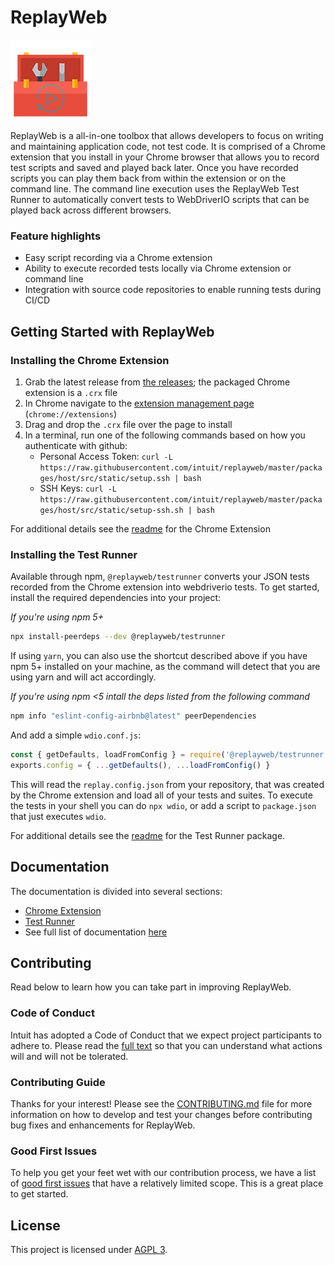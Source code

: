 # ReplayWeb

![Logo](packages/extension/extension/logo.png)

<!-- TODO badges -->

ReplayWeb is a all-in-one toolbox that allows developers to focus on writing and maintaining application code, not test code. It is comprised of a Chrome extension that you install in your Chrome browser that allows you to record test scripts and saved and played back later. Once you have recorded scripts you can play them back from within the extension or on the command line. The command line execution uses the ReplayWeb Test Runner to automatically convert tests to WebDriverIO scripts that can be played back across different browsers.

### Feature highlights

* Easy script recording via a Chrome extension
* Ability to execute recorded tests locally via Chrome extension or command line
* Integration with source code repositories to enable running tests during CI/CD

## Getting Started with ReplayWeb

### Installing the Chrome Extension

1. Grab the latest release from [the releases](https://github.com/intuit/ReplayWeb/releases); the packaged Chrome extension is a `.crx` file
2. In Chrome navigate to the [extension management page](chrome://extensions) (`chrome://extensions`)
3. Drag and drop the `.crx` file over the page to install
4. In a terminal, run one of the following commands based on how you authenticate with github:
   - Personal Access Token: `curl -L https://raw.githubusercontent.com/intuit/replayweb/master/packages/host/src/static/setup.ssh | bash`
   - SSH Keys: `curl -L https://raw.githubusercontent.com/intuit/replayweb/master/packages/host/src/static/setup-ssh.sh | bash`

For additional details see the [readme](packages/extension/README.md) for the Chrome Extension

### Installing the Test Runner

Available through npm, `@replayweb/testrunner` converts your JSON tests recorded from the Chrome extension into webdriverio tests. To get started, install the required dependencies into your project:

*If you're using npm 5+*

```sh
npx install-peerdeps --dev @replayweb/testrunner
```

If using `yarn`, you can also use the shortcut described above if you have npm 5+ installed on your machine, as the command will detect that you are using yarn and will act accordingly.

*If you're using npm <5 intall the deps listed from the following command*

```sh
npm info "eslint-config-airbnb@latest" peerDependencies
```

And add a simple `wdio.conf.js`:

```js
const { getDefaults, loadFromConfig } = require('@replayweb/testrunner')
exports.config = { ...getDefaults(), ...loadFromConfig() }
```

This will read the `replay.config.json` from your repository, that was created by the Chrome extension and load all of your tests and suites. To execute the tests in your shell you can do `npx wdio`, or add a script to `package.json` that just executes `wdio`.

For additional details see the [readme](packages/testrunner/README.md) for the Test Runner package.

## Documentation

The documentation is divided into several sections:
* [Chrome Extension](packages/extension/README.md)
* [Test Runner](packages/testrunner/README.md)
* See full list of documentation [here](packages/)

## Contributing

Read below to learn how you can take part in improving ReplayWeb.

### Code of Conduct
Intuit has adopted a Code of Conduct that we expect project participants to adhere to. Please read the [full text](.github/CODE_OF_CONDUCT.md) so that you can understand what actions will and will not be tolerated.

### Contributing Guide
Thanks for your interest! Please see the [CONTRIBUTING.md](.github/CONTRIBUTING.md) file for more information on how to develop and test your changes before contributing bug fixes and enhancements for ReplayWeb.

### Good First Issues
To help you get your feet wet with our contribution process, we have a list of [good first issues](https://github.com/intuit/replayweb/labels/good%20first%20issue) that have a relatively limited scope. This is a great place to get started.

## License

This project is licensed under [AGPL 3](LICENSE).
